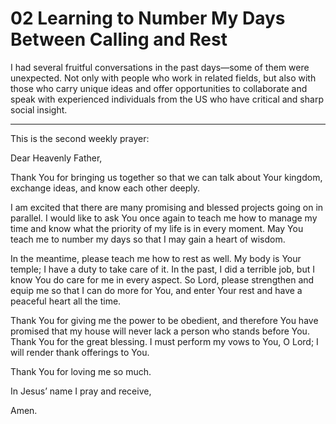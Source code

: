# 02 Learning to Number My Days Between Calling and Rest

I had several fruitful conversations in the past days—some of them were unexpected. Not only with people who work in related fields, but also with those who carry unique ideas and offer opportunities to collaborate and speak with experienced individuals from the US who have critical and sharp social insight.

---

This is the second weekly prayer:

Dear Heavenly Father,

Thank You for bringing us together so that we can talk about Your kingdom, exchange ideas, and know each other deeply.

I am excited that there are many promising and blessed projects going on in parallel. I would like to ask You once again to teach me how to manage my time and know what the priority of my life is in every moment. May You teach me to number my days so that I may gain a heart of wisdom.

In the meantime, please teach me how to rest as well. My body is Your temple; I have a duty to take care of it. In the past, I did a terrible job, but I know You do care for me in every aspect. So Lord, please strengthen and equip me so that I can do more for You, and enter Your rest and have a peaceful heart all the time.

Thank You for giving me the power to be obedient, and therefore You have promised that my house will never lack a person who stands before You. Thank You for the great blessing. I must perform my vows to You, O Lord; I will render thank offerings to You.

Thank You for loving me so much.

In Jesus’ name I pray and receive,

Amen.
